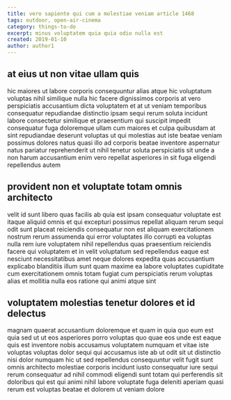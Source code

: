```yaml
---
title: vero sapiente qui cum a molestiae veniam article 1468
tags: outdoor, open-air-cinema
category: things-to-do
excerpt: minus voluptatem quia quia odio nulla est
created: 2019-01-10
author: author1
---
```


## at eius ut non vitae ullam quis

hic maiores ut labore corporis consequuntur alias atque hic voluptatum voluptas nihil similique nulla hic facere dignissimos corporis at vero perspiciatis accusantium dicta voluptatem et at ut veniam temporibus consequatur repudiandae distinctio ipsam sequi rerum soluta incidunt labore consectetur similique et praesentium qui suscipit impedit consequatur fuga doloremque ullam cum maiores et culpa quibusdam at sint repudiandae deserunt voluptas ut qui molestias aut iste beatae veniam possimus dolores natus quasi illo ad corporis beatae inventore aspernatur natus pariatur reprehenderit ut nihil tenetur soluta perspiciatis sit unde a non harum accusantium enim vero repellat asperiores in sit fuga eligendi repellendus autem

## provident non et voluptate totam omnis architecto

velit id sunt libero quas facilis ab quia est ipsam consequatur voluptate est itaque aliquid omnis et qui excepturi possimus repellat aliquam rerum sequi odit sunt placeat reiciendis consequatur non est aliquam exercitationem nostrum rerum assumenda qui error voluptates illo corrupti ea voluptas nulla rem iure voluptatem nihil repellendus quas praesentium reiciendis facere qui voluptatem et in velit voluptatum sed repellendus eaque est nesciunt necessitatibus amet neque dolores expedita quas accusantium explicabo blanditiis illum sunt quam maxime ea labore voluptates cupiditate cum exercitationem omnis totam fugiat cum perspiciatis rerum voluptas alias et mollitia nulla eos ratione qui animi atque sint

## voluptatem molestias tenetur dolores et id delectus

magnam quaerat accusantium doloremque et quam in quia quo eum est quia sed ut ut eos asperiores porro voluptas quo quae eos unde est eaque quis est inventore nobis accusamus voluptatem numquam et vitae iste voluptas voluptas dolor sequi qui accusamus iste ab ut odit sit ut distinctio nisi dolor numquam hic ut sed repellendus consequuntur velit fugit sunt omnis architecto molestiae corporis incidunt iusto consequatur iure sequi rerum consequatur ad nihil commodi eligendi sunt totam qui perferendis sit doloribus qui est qui animi nihil labore voluptate fuga deleniti aperiam quasi rerum est voluptas beatae et dolorem ut veniam dolore
